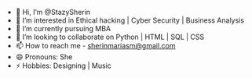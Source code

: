 - 👋 Hi, I’m @StazySherin
- 👀 I’m interested in Ethical hacking | Cyber Security | Business Analysis
- 🌱 I’m currently pursuing MBA
- 💞️ I’m looking to collaborate on Python | HTML | SQL | CSS
- 📫 How to reach me - sherinmariasm@gmail.com
- 😄 Pronouns: She
- ⚡ Hobbies: Designing | Music

<!---
StazySherin/StazySherin is a ✨ special ✨ repository because its `README.md` (this file) appears on your GitHub profile.
You can click the Preview link to take a look at your changes.
--->
